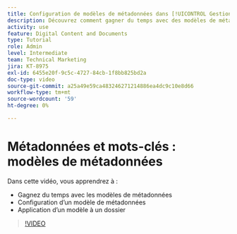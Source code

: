 ```yaml
---
title: Configuration de modèles de métadonnées dans [!UICONTROL Gestion des actifs numériques Workfront]
description: Découvrez comment gagner du temps avec des modèles de métadonnées, configurer un modèle de métadonnées et appliquer un modèle à un dossier dans [!UICONTROL Gestion des actifs numériques Workfront].
activity: use
feature: Digital Content and Documents
type: Tutorial
role: Admin
level: Intermediate
team: Technical Marketing
jira: KT-8975
exl-id: 6455e20f-9c5c-4727-84cb-1f8bb825bd2a
doc-type: video
source-git-commit: a25a49e59ca483246271214886ea4dc9c10e8d66
workflow-type: tm+mt
source-wordcount: '59'
ht-degree: 0%

---
```


# Métadonnées et mots-clés : modèles de métadonnées

Dans cette vidéo, vous apprendrez à :

* Gagnez du temps avec les modèles de métadonnées
* Configuration d’un modèle de métadonnées
* Application d’un modèle à un dossier

>[!VIDEO](https://video.tv.adobe.com/v/335238/?quality=12&learn=on)
